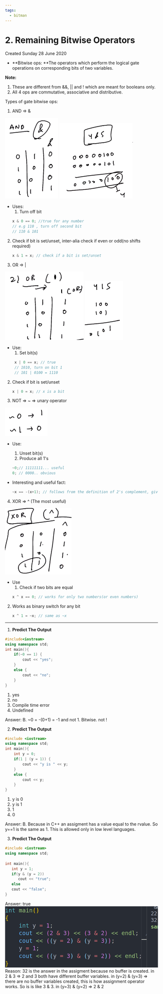 ```yaml
---
tags:
  - bitman
---
```

# 2. Remaining Bitwise Operators
Created Sunday 28 June 2020

- **Bitwise ops: **The operators which perform the logical gate operations on corresponding bits of two variables.

**Note:**

1. These are different from &&, || and ! which are meant for booleans only.
2. All 4 ops are commutative, associative and distributive.

Types of gate bitwise ops:

1. AND ⇒ &

![](../../../../../assets/0_index-image-1-548177ef.png) ![](../../../../../assets/0_index-image-2-548177ef.png)

- Uses:
  1.  Turn off bit
  ```cpp
  x & 0 == 0; //true for any number
  // e.g 110 , turn off second bit
  // 110 & 101
  ```

2. Check if bit is set/unset, inter-alia check if even or odd(no shifts required)

   ```cpp
   x & 1 = x; // check if a bit is set/unset
   ```

3. OR ⇒ |

![](../../../../../assets/0_index-image-3-548177ef.png) ![](../../../../../assets/0_index-image-4-548177ef.png)

- Use:
  1.  Set bit(s)
  ```cpp
   x | 0 == x; // true
   // 1010, turn on bit 1
   // 101 | 0100 = 1110
  ```

2. Check if bit is set/unset

   ```cpp
   x | 0 = x; // x is a bit
   ```

3. NOT ⇒ ~ ⇒ unary operator

![](../../../../../assets/0_index-image-5-548177ef.png)

- Use:

  1.  Unset bit(s)
  2.  Produce all 1's

  ```cpp
  ~0;// 11111111... useful
  0; // 0000.. obvious
  ```

- Interesting and useful fact:
  ```cpp
  ~x == -(x+1); // follows from the definition of 2's complement, given x is an integer
  ```

4. XOR ⇒ ^ (The most useful)

![](../../../../../assets/0_index-image-6-548177ef.png)

- Use
  1.  Check if two bits are equal
  ```cpp
  x ^ x == 0; // works for only two numbers(or even numbers)
  ```

2. Works as binary switch for any bit
   ```cpp
   x ^ 1 = ~x; // same as ~x
   ```

---

1. **Predict The Output**

```cpp
#include<iostream>
using namespace std;
int main(){
	if(~0 == 1) {
		cout << "yes";
	}
	else {
		cout << "no";
	}
}
```

1. yes
2. no
3. Compile time error
4. Undefined

Answer: B. ~0 = -(0+1) = -1 and not 1. Bitwise. not !

2. **Predict The Output**

```cpp
#include <iostream>
using namespace std;
int main(){
    int y = 0;
    if(1 | (y = 1)) {
        cout << "y is " << y;
    }
    else {
        cout << y;
    }
}
```

1. y is 0
2. y is 1
3. 1
4. 0

Answer: B. Because in C++ an assigment has a value equal to the rvalue. So y==1 is the same as 1. This is allowed only in low level languages.

3. **Predict The Output**

```cpp
#include <iostream>
using namespace std;

int main(){
   int y = 1;
   if(y & (y = 2))
      cout << "true";
   else
   cout << "false";
}
```

Answer: true
![](../../../../../assets/0_index-image-7-548177ef.png)
Reason: 32 is the answer in the assigment because no buffer is created.
in 2 & 3 ⇒ 2 and 3 both have different buffer variables.
in (y=2) & (y=3) ⇒ there are no buffer variables created, this is how assignment operator works. So is is like 3 & 3.
in (y=3) & (y=2) ⇒ 2 & 2
